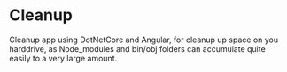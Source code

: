 # Cleanup
Cleanup app using DotNetCore and Angular, for cleanup up space on you harddrive, as Node_modules and bin/obj folders can accumulate quite easily to a very large amount.
